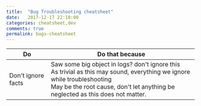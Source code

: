 ```yaml
---
title:  "Bug Troubleshooting cheatsheet"
date:   2017-12-17 22:18:00
categories: cheatsheet,dev
comments: true
permalink: bugs-cheatsheet
---
```


| Do                 | Do that because                          |
| ------------------ | ---------------------------------------- |
| Don't ignore facts | Saw some big object in logs? don't ignore this<br />As trivial as this may sound, everything we ignore while troubleshooting<br />May be the root cause, don't let anything be neglected as this does not matter. |
